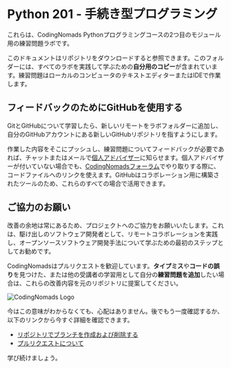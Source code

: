 # Python 201 - 手続き型プログラミング

これらは、CodingNomads Pythonプログラミングコースの2つ目のモジュール用の練習問題ラボです。

このドキュメントはリポジトリをダウンロードすると参照できます。このフォルダーには、すべてのラボを実践して学ぶための**自分用のコピー**が含まれています。練習問題はローカルのコンピュータのテキストエディターまたはIDEで作業します。

## フィードバックのためにGitHubを使用する

GitとGitHubについて学習したら、新しいリモートをラボフォルダーに追加し、自分のGitHubアカウントにある新しいGitHubリポジトリを指すようにします。

作業した内容をそこにプッシュし、練習問題についてフィードバックが必要であれば、チャットまたはメールで[個人アドバイザー](https://codingnomads.co/online-coding-bootcamp-mentorship)に知らせます。個人アドバイザーが付いていない場合でも、[CodingNomadsフォーラム](https://forum.codingnomads.co/)でやり取りする際に、コードファイルへのリンクを使えます。GitHubはコラボレーション用に構築されたツールのため、これらのすべての場合で活用できます。

## ご協力のお願い

改善の余地は常にあるため、プロジェクトへのご協力をお願いいたします。これは、駆け出しのソフトウェア開発者として、リモートコラボレーションを実践し、オープンソースソフトウェア開発手法について学ぶための最初のステップとしてお勧めです。

CodingNomadsはプルリクエストを歓迎しています。**タイプミス**や**コードの誤り**を見つけた、または他の受講者の学習用として自分の**練習問題を追加**したい場合は、これらの改善内容を元のリポジトリに提案してください。

![CodingNomads Logo](https://codingnomads.co/wp-content/uploads/2018/08/CN_Logo_Retina.png)

今はこの意味がわからなくても、心配はありません。後でもう一度確認するか、以下のリンクから今すぐ詳細を確認できます。

- [リポジトリでブランチを作成および削除する](https://docs.github.com/ja/pull-requests/collaborating-with-pull-requests/proposing-changes-to-your-work-with-pull-requests/creating-and-deleting-branches-within-your-repository)
- [プルリクエストについて](https://docs.github.com/ja/pull-requests/collaborating-with-pull-requests/proposing-changes-to-your-work-with-pull-requests/about-pull-requests)

学び続けましょう。
